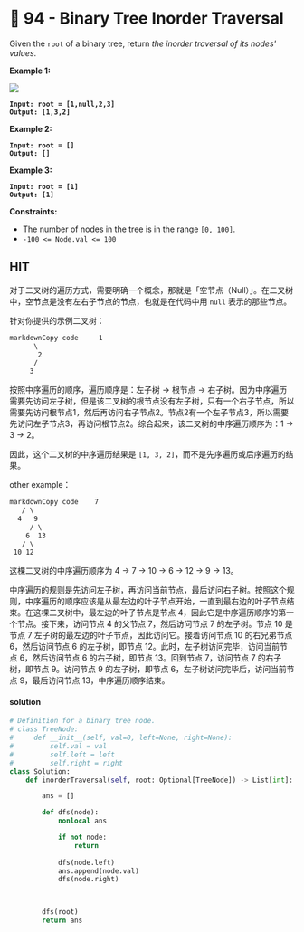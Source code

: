 # 🥳 94 - Binary Tree Inorder Traversal

Given the `root` of a binary tree, return _the inorder traversal of its nodes' values_.

&#x20;

**Example 1:**

![](https://assets.leetcode.com/uploads/2020/09/15/inorder\_1.jpg)

<pre><code><strong>Input: root = [1,null,2,3]
</strong><strong>Output: [1,3,2]
</strong></code></pre>

**Example 2:**

<pre><code><strong>Input: root = []
</strong><strong>Output: []
</strong></code></pre>

**Example 3:**

<pre><code><strong>Input: root = [1]
</strong><strong>Output: [1]
</strong></code></pre>

&#x20;

**Constraints:**

* The number of nodes in the tree is in the range `[0, 100]`.
* `-100 <= Node.val <= 100`

## HIT

对于二叉树的遍历方式，需要明确一个概念，那就是「空节点（Null）」。在二叉树中，空节点是没有左右子节点的节点，也就是在代码中用 `null` 表示的那些节点。

针对你提供的示例二叉树：

```markdown
markdownCopy code     1
      \
       2
      /
     3
```

按照中序遍历的顺序，遍历顺序是：左子树 -> 根节点 -> 右子树。因为中序遍历需要先访问左子树，但是该二叉树的根节点没有左子树，只有一个右子节点，所以需要先访问根节点1，然后再访问右子节点2。节点2有一个左子节点3，所以需要先访问左子节点3，再访问根节点2。综合起来，该二叉树的中序遍历顺序为：1 -> 3 -> 2。

因此，这个二叉树的中序遍历结果是 `[1, 3, 2]`，而不是先序遍历或后序遍历的结果。

other example：

```markdown
markdownCopy code    7
   / \
  4   9
     / \
    6  13
   / \
 10 12
```

这棵二叉树的中序遍历顺序为 4 -> 7 -> 10 -> 6 -> 12 -> 9 -> 13。

中序遍历的规则是先访问左子树，再访问当前节点，最后访问右子树。按照这个规则，中序遍历的顺序应该是从最左边的叶子节点开始，一直到最右边的叶子节点结束。在这棵二叉树中，最左边的叶子节点是节点 4，因此它是中序遍历顺序的第一个节点。接下来，访问节点 4 的父节点 7，然后访问节点 7 的左子树。节点 10 是节点 7 左子树的最左边的叶子节点，因此访问它。接着访问节点 10 的右兄弟节点 6，然后访问节点 6 的左子树，即节点 12。此时，左子树访问完毕，访问当前节点 6，然后访问节点 6 的右子树，即节点 13。回到节点 7，访问节点 7 的右子树，即节点 9。访问节点 9 的左子树，即节点 6，左子树访问完毕后，访问当前节点 9，最后访问节点 13，中序遍历顺序结束。

#### solution

```python
# Definition for a binary tree node.
# class TreeNode:
#     def __init__(self, val=0, left=None, right=None):
#         self.val = val
#         self.left = left
#         self.right = right
class Solution:
    def inorderTraversal(self, root: Optional[TreeNode]) -> List[int]:

        ans = []

        def dfs(node):
            nonlocal ans

            if not node:
                return 
            
            dfs(node.left)
            ans.append(node.val)
            dfs(node.right)
            


        dfs(root)
        return ans
```
